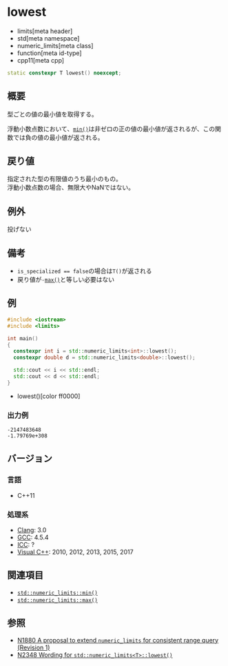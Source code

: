 # lowest
* limits[meta header]
* std[meta namespace]
* numeric_limits[meta class]
* function[meta id-type]
* cpp11[meta cpp]

```cpp
static constexpr T lowest() noexcept;
```

## 概要
型ごとの値の最小値を取得する。

浮動小数点数において、[`min()`](min.md)は非ゼロの正の値の最小値が返されるが、この関数では負の値の最小値が返される。


## 戻り値
指定された型の有限値のうち最小のもの。  
浮動小数点数の場合、無限大やNaNではない。


## 例外
投げない


## 備考
- `is_specialized == false`の場合は`T()`が返される
- 戻り値が`-`[`max()`](max.md)と等しい必要はない


## 例
```cpp example
#include <iostream>
#include <limits>

int main()
{
  constexpr int i = std::numeric_limits<int>::lowest();
  constexpr double d = std::numeric_limits<double>::lowest();

  std::cout << i << std::endl;
  std::cout << d << std::endl;
}
```
* lowest()[color ff0000]

### 出力例
```
-2147483648
-1.79769e+308
```


## バージョン
### 言語
- C++11

### 処理系
- [Clang](/implementation.md#clang): 3.0
- [GCC](/implementation.md#gcc): 4.5.4
- [ICC](/implementation.md#icc): ?
- [Visual C++](/implementation.md#visual_cpp): 2010, 2012, 2013, 2015, 2017


## 関連項目
- [`std::numeric_limits::min()`](min.md)
- [`std::numeric_limits::max()`](max.md)


## 参照
- [N1880 A proposal to extend `numeric_limits` for consistent range query (Revision 1)](http://www.open-std.org/jtc1/sc22/wg21/docs/papers/2005/n1880.htm)
- [N2348 Wording for `std::numeric_limits<T>::lowest()`](http://www.open-std.org/jtc1/sc22/wg21/docs/papers/2007/n2348.pdf)


